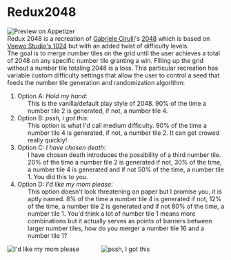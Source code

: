 # Redux2048
![Preview on Appetizer](https://camo.githubusercontent.com/d77936704abb69a8a79c8b1787fb612e9954693319c60e9b9e08bac1554eb972/68747470733a2f2f696d672e736869656c64732e696f2f62616467652f507265766965772d4170706574697a652e696f2d6f72616e67652e737667 "Preview on Appetizer")<br />
Redux 2048 is a recreation of [Gabriele Cirulli](https://gabrielecirulli.com/)'s [2048](https://play2048.co/) which is based on [Veewo Studio's 1024](https://itunes.apple.com/us/app/1024!/id823499224) but with an added twist of difficulty levels.<br /> The goal is to merge number tiles on the grid until the user achieves a total of 2048 on any specific number tile granting a win. Filling up the grid without a number tile totaling 2048 is a loss. This particular recreation has variable custom difficulty settings that allow the user to control a seed that feeds the number tile generation and randomization algorithm:
1. Option A: _Hold my hand_: <ul>This is the vanilla/default play style of 2048. 90% of the time a number tile 2 is generated, if not, a number tile 4.</ul>
2. Option B: _pssh, i got this_: <ul>This option is what I'd call medium difficulty. 90% of the time a number tile 4 is generated, if not, a number tile 2. It can get crowed really quickly!</ul>
3. Option C: _I have chosen death_: <ul>I have chosen death introduces the possibility of a third number tile. 20% of the time a number tile 2 is generated if not, 30% of the time, a number tile 4 is generated and if not 50% of the time, a number tile 1. You did this to you.</ul>
4. Option D: _I'd like my mom please_: <ul>This option doesn't look threatening on paper but I promise you, it is aptly named. 8% of the time a number tile 4 is generated if not, 12% of the time, a number tile 2 is generated and if not 80% of the time, a number tile 1. You'd think a lot of number tile 1 means more combinations but it actually serves as points of barriers between larger number tiles, how do you merger a number tile 16 and a number tile 1?</ul>

![I'd like my mom please](https://raw.githubusercontent.com/namponsah/Redux2048/main/app/src/main/assets/ilmmp.jpg "I'd like my mom please option")            
![pssh, I got this](https://raw.githubusercontent.com/namponsah/Redux2048/main/app/src/main/assets/pigt.jpg "pssh, I got this option")
